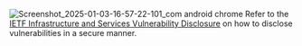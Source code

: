 ![Screenshot_2025-01-03-16-57-22-101_com android chrome](https://github.com/user-attachments/assets/b216be1f-2ee1-446a-8fce-c48974871f44)
Refer to the [IETF Infrastructure and Services Vulnerability Disclosure](https://www.ietf.org/about/administration/policies-procedures/vulnerability-disclosure/) on how to disclose vulnerabilities in a secure manner.
